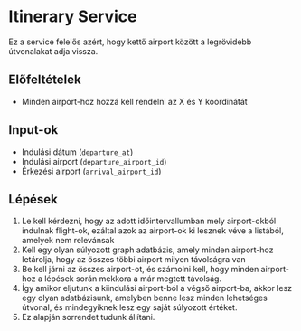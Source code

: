 # Itinerary Service

Ez a service felelős azért, hogy kettő airport között a legrövidebb útvonalakat adja vissza.

## Előfeltételek
- Minden airport-hoz hozzá kell rendelni az X és Y koordinátát

## Input-ok
- Indulási dátum (`departure_at`)
- Indulási airport (`departure_airport_id`)
- Érkezési airport (`arrival_airport_id`)

## Lépések
1. Le kell kérdezni, hogy az adott időintervallumban mely airport-okból indulnak flight-ok, ezáltal azok az airport-ok ki lesznek véve a listából, amelyek nem relevánsak
2. Kell egy olyan súlyozott graph adatbázis, amely minden airport-hoz letárolja, hogy az összes többi airport milyen távolságra van
3. Be kell járni az összes airport-ot, és számolni kell, hogy minden airport-hoz a lépések során mekkora a már megtett távolság.
4. Így amikor eljutunk a kiindulási airport-ból a végső airport-ba, akkor lesz egy olyan adatbázisunk, amelyben benne lesz minden lehetséges útvonal, és mindegyiknek lesz egy saját súlyozott értéket.
5. Ez alapján sorrendet tudunk állítani.
